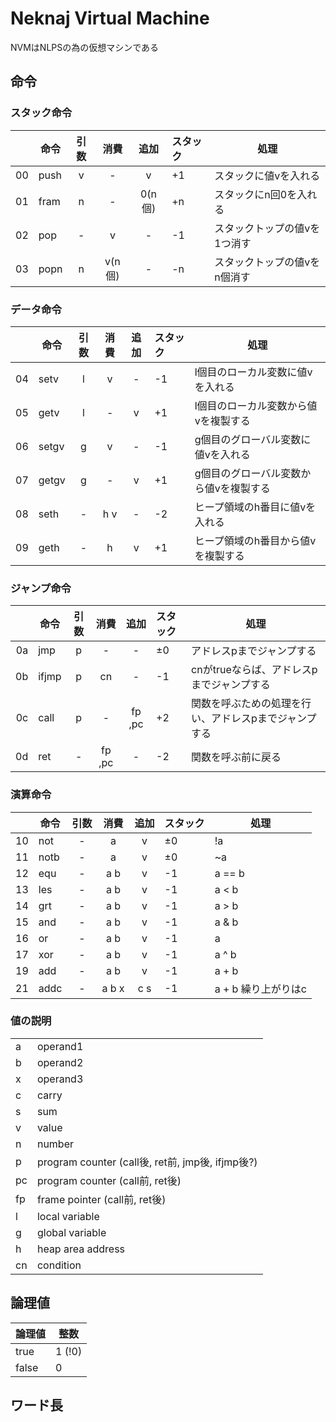 # Neknaj Virtual Machine
NVMはNLPSの為の仮想マシンである

## 命令

### スタック命令
|      | 命令 | 引数  |  消費  |  追加  | スタック | 処理                         |
| ---: | ---- | :---: | :----: | :----: | :------- | ---------------------------- |
|   00 | push |   v   |   -    |   v    | +1       | スタックに値vを入れる        |
|   01 | fram |   n   |   -    | 0(n個) | +n       | スタックにn回0を入れる       |
|   02 | pop  |   -   |   v    |   -    | -1       | スタックトップの値vを1つ消す |
|   03 | popn |   n   | v(n個) |   -    | -n       | スタックトップの値vをn個消す |

### データ命令
|      | 命令  | 引数  | 消費  | 追加  | スタック | 処理                                   |
| ---: | ----- | :---: | :---: | :---: | :------- | -------------------------------------- |
|   04 | setv  |   l   |   v   |   -   | -1       | l個目のローカル変数に値vを入れる       |
|   05 | getv  |   l   |   -   |   v   | +1       | l個目のローカル変数から値vを複製する   |
|   06 | setgv |   g   |   v   |   -   | -1       | g個目のグローバル変数に値vを入れる     |
|   07 | getgv |   g   |   -   |   v   | +1       | g個目のグローバル変数から値vを複製する |
|   08 | seth  |   -   |  h v  |   -   | -2       | ヒープ領域のh番目に値vを入れる         |
|   09 | geth  |   -   |   h   |   v   | +1       | ヒープ領域のh番目から値vを複製する     |

### ジャンプ命令
|      | 命令  | 引数  |  消費  |  追加  | スタック | 処理                                                  |
| ---: | ----- | :---: | :----: | :----: | :------- | ----------------------------------------------------- |
|   0a | jmp   |   p   |   -    |   -    | ±0       | アドレスpまでジャンプする                             |
|   0b | ifjmp |   p   |   cn   |   -    | -1       | cnがtrueならば、アドレスpまでジャンプする             |
|   0c | call  |   p   |   -    | fp ,pc | +2       | 関数を呼ぶための処理を行い、アドレスpまでジャンプする |
|   0d | ret   |   -   | fp ,pc |   -    | -2       | 関数を呼ぶ前に戻る                                    |

### 演算命令
|      | 命令 | 引数  | 消費  | 追加  | スタック | 処理                |
| ---: | ---- | :---: | :---: | :---: | :------- | ------------------- |
|   10 | not  |   -   |   a   |   v   | ±0       | !a                  |
|   11 | notb |   -   |   a   |   v   | ±0       | ~a                  |
|   12 | equ  |   -   |  a b  |   v   | -1       | a == b              |
|   13 | les  |   -   |  a b  |   v   | -1       | a < b               |
|   14 | grt  |   -   |  a b  |   v   | -1       | a > b               |
|   15 | and  |   -   |  a b  |   v   | -1       | a & b               |
|   16 | or   |   -   |  a b  |   v   | -1       | a                   |
|   17 | xor  |   -   |  a b  |   v   | -1       | a ^ b               |
|   19 | add  |   -   |  a b  |   v   | -1       | a + b               |
|   21 | addc |   -   | a b x |  c s  | -1       | a + b 繰り上がりはc |

### 値の説明
|     |                                                  |
| --- | ------------------------------------------------ |
| a   | operand1                                         |
| b   | operand2                                         |
| x   | operand3                                         |
| c   | carry                                            |
| s   | sum                                              |
| v   | value                                            |
| n   | number                                           |
| p   | program counter (call後, ret前, jmp後, ifjmp後?) |
| pc  | program counter (call前, ret後)                  |
| fp  | frame pointer (call前, ret後)                    |
| l   | local variable                                   |
| g   | global variable                                  |
| h   | heap area address                                |
| cn  | condition                                        |

## 論理値
| 論理値 | 整数   |
| ------ | ------ |
| true   | 1 (!0) |
| false  | 0      |

## ワード長